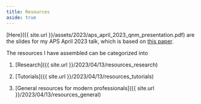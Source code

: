 ```yaml
---
title: Resources
aside: true
---
```



[Here]({{ site.url }}/assets/2023/aps_april_2023_qnm_presentation.pdf)
are the slides for my APS April 2023 talk, which is based on
[this paper](https://arxiv.org/abs/2210.03657).


The resources I have assembled can be categorized into

1. [Research]({{ site.url }}/2023/04/13/resources_research)

2. [Tutorials]({{ site.url }}/2023/04/13/resources_tutorials)

3. [General resources for modern professionals]({{ site.url }}/2023/04/13/resources_general)
